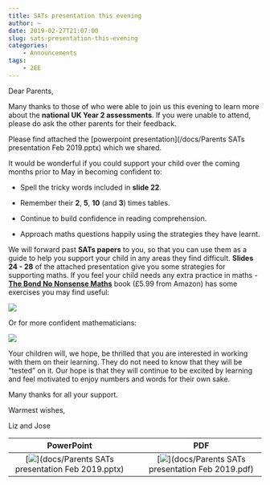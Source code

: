 ```yaml
---
title: SATs presentation this evening
author: ~
date: 2019-02-27T21:07:00
slug: sats-presentation-this-evening
categories:
    - Announcements
tags:
    - 2EE
---
```


Dear Parents,

Many thanks to those of who were able to join us this evening to learn more about the **national UK Year 2 assessments**. If you were unable to attend, please do ask the other parents for their feedback.  

Please find attached the [powerpoint presentation](/docs/Parents SATs presentation Feb 2019.pptx) which we shared. 

It would be wonderful if you could support your child over the coming months prior to May in becoming confident to:

* Spell the tricky words included in **slide 22**.

* Remember their **2**, **5**, **10** (and **3**) times tables.

* Continue to build confidence in reading comprehension.

* Approach maths questions happily using the strategies they have learnt.

We will forward past **SATs papers** to you, so that you can use them as a guide to help you support your child in any areas they find difficult. **Slides 24 - 28** of the attached presentation give you some strategies for supporting maths. If you feel your child needs any extra practice in maths - [**The Bond No Nonsense Maths**](https://www.amazon.co.uk/Bond-Maths-Nonsense-6-7-years/dp/0192740466) book (£5.99 from Amazon) has some exercises you may find useful: 

[![](/images/noNonesenseMaths6to7.jpg)](https://www.amazon.co.uk/Bond-Maths-Nonsense-6-7-years/dp/0192740466)

Or for more confident mathematicians: 

[![](/images/noNonesenseMaths7to8.jpg)](https://www.amazon.co.uk/Bond-Maths-Nonsense-7-8-years/dp/0192740474/ref=pd_sim_14_6?_encoding=UTF8&psc=1&refRID=4QDY818N48VC9C8MP202)

Your children will, we hope, be thrilled that you are interested in working with them on their learning.  They do not need to know that they will be “tested” on it. Our hope is that they will continue to be excited by learning and feel motivated to enjoy numbers and words for their own sake.

Many thanks for all your support.

Warmest wishes,

Liz and Jose

PowerPoint | &nbsp; | PDF
:---:|---|:---:
[![](/images/sats.png)](docs/Parents SATs presentation Feb 2019.pptx) | &nbsp; | [![](/images/sats.png)](docs/Parents SATs presentation Feb 2019.pdf)
